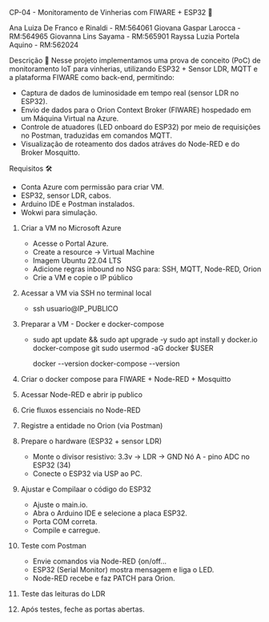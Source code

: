 CP-04 - Monitoramento de Vinherias com FIWARE + ESP32 🍷

Ana Luiza De Franco e Rinaldi - RM:564061 
Giovana Gaspar Larocca - RM:564965 
Giovanna Lins Sayama - RM:565901 
Rayssa Luzia Portela Aquino - RM:562024

Descrição 📝
 Nesse projeto implementamos uma prova de conceito (PoC) de monitoramento IoT para vinherias, utilizando ESP32 + Sensor LDR, MQTT e a plataforma FIWARE como back-end, permitindo:
 - Captura de dados de luminosidade em tempo real (sensor LDR no ESP32).
 - Envio de dados para o Orion Context Broker (FIWARE) hospedado em um Máquina Virtual na Azure.
 - Controle de atuadores (LED onboard do ESP32) por meio de requisições no Postman, traduzidas em comandos MQTT.
 - Visualização de roteamento dos dados atráves do Node-RED e do Broker Mosquitto.

Requisitos 🛠️
 - Conta Azure com permissão para criar VM.
 - ESP32, sensor LDR, cabos.
 - Arduino IDE e Postman instalados.
 - Wokwi para simulação.

1) Criar a VM no Microsoft Azure
   - Acesse o Portal Azure.
   - Create a resource -> Virtual Machine
   - Imagem Ubuntu 22.04 LTS
   - Adicione regras inbound no NSG para: SSH, MQTT, Node-RED, Orion
   - Crie a VM e copie o IP público

2) Acessar a VM via SSH no terminal local
   - ssh usuario@IP_PUBLICO

3) Preparar a VM - Docker e docker-compose
   - sudo apt update && sudo apt upgrade -y
     sudo apt install y docker.io docker-compose git
     sudo usermod -aG docker $USER
  
     docker --version
     docker-compose --version

4) Criar o docker compose para FIWARE + Node-RED + Mosquitto

5) Acessar Node-RED e abrir ip publico

6) Crie fluxos essenciais no Node-RED

7) Registre a entidade no Orion (via Postman)

8) Prepare o hardware (ESP32 + sensor LDR)
   - Monte o divisor resistivo:
     3.3v -> LDR -> GND
     Nó A - pino ADC no ESP32 (34)
   - Conecte o ESP32 via USP ao PC. 

9) Ajustar e Compilaar o código do ESP32
   - Ajuste o main.io.
   - Abra o Arduino IDE e selecione a placa ESP32.
   - Porta COM correta.
   - Compile e carregue.

10) Teste com Postman
    - Envie comandos via Node-RED {on/off...
    - ESP32 (Serial Monitor) mostra mensagem e liga o LED.
    - Node-RED recebe e faz PATCH para Orion.

11) Teste das leituras do LDR
   
12) Após testes, feche as portas abertas.

 
